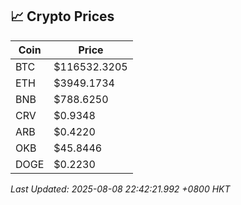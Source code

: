 ## 📈 Crypto Prices

| Coin | Price |
| ---- | ----- |
| BTC | $116532.3205 |
| ETH | $3949.1734 |
| BNB | $788.6250 |
| CRV | $0.9348 |
| ARB | $0.4220 |
| OKB | $45.8446 |
| DOGE | $0.2230 |

_Last Updated: 2025-08-08 22:42:21.992 +0800 HKT_